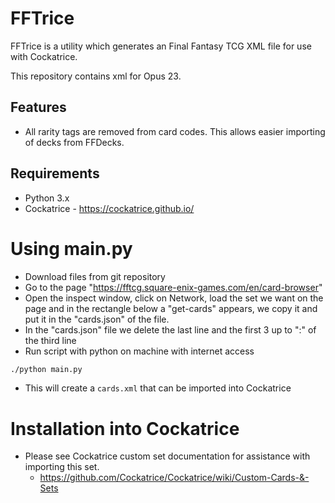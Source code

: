 # FFTrice

FFTrice is a utility which generates an Final Fantasy TCG XML file for use with Cockatrice.

This repository contains xml for Opus 23.

## Features
- All rarity tags are removed from card codes.  This allows easier importing of decks from FFDecks.

## Requirements
- Python 3.x
- Cockatrice - https://cockatrice.github.io/

# Using main.py
- Download files from git repository
- Go to the page "https://fftcg.square-enix-games.com/en/card-browser"
- Open the inspect window, click on Network, load the set we want on the page and in the rectangle below a "get-cards" appears, we copy it and put it in the "cards.json" of the file.
- In the "cards.json" file we delete the last line and the first 3 up to ":" of the third line
- Run script with python on machine with internet access
```bash
./python main.py
```
- This will create a `cards.xml` that can be imported into Cockatrice

# Installation into Cockatrice
- Please see Cockatrice custom set documentation for assistance with importing this set.
    - https://github.com/Cockatrice/Cockatrice/wiki/Custom-Cards-&-Sets
    
   